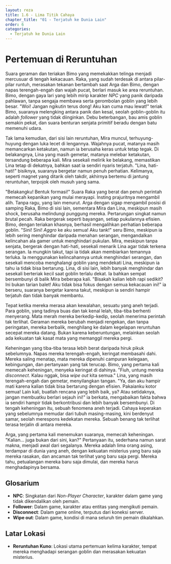 ```yaml
---
layout: reza
title: 1.6 - Lima Titik Cahaya
chapter_title: "01 - Terjatuh ke Dunia Lain"
order: 6
categories:
  - Terjatuh ke Dunia Lain
---
```

# Pertemuan di Reruntuhan

Suara geraman dan teriakan Bimo yang memekakkan telinga menjadi mercusuar di tengah kekacauan. Raka, yang sudah terdesak di antara pilar-pilar runtuh, merasakan tekanan bertambah saat Arga dan Bimo, dengan napas terengah-engah dan wajah pucat, berlari masuk ke area reruntuhan. Bimo, dengan gaya lari yang lebih mirip karakter *NPC* yang panik daripada pahlawan, tanpa sengaja membawa serta gerombolan goblin yang lebih besar. "Woi! Jangan ngikutin terus dong! Aku kan cuma mau lewat!" teriak Bimo, suaranya melengking antara panik dan kesal, seolah goblin-goblin itu adalah *follower* yang tidak diinginkan. Debu beterbangan, bau amis goblin semakin pekat, dan suara benturan senjata primitif beradu dengan batu memenuhi udara.

Tak lama kemudian, dari sisi lain reruntuhan, Mira muncul, terhuyung-huyung dengan luka lecet di lengannya. Wajahnya pucat, matanya masih memancarkan ketakutan, namun ia berusaha keras untuk tetap tegak. Di belakangnya, Lina yang masih gemetar, matanya melebar ketakutan, tersandung beberapa kali. Mira sesekali melirik ke belakang, memastikan Lina tetap di dekatnya, bahkan saat ia sendiri nyaris terjatuh. "Lina, hati-hati!" bisiknya, suaranya bergetar namun penuh perhatian. Kelimanya, seperti magnet yang ditarik oleh takdir, akhirnya bertemu di jantung reruntuhan, terpojok oleh musuh yang sama.

"Belakangku! Bentuk formasi!" Suara Raka yang berat dan penuh perintah memecah kepanikan yang mulai merayapi. Insting prajuritnya mengambil alih. Tanpa ragu, yang lain menurut. Arga dengan sigap mengambil posisi di samping Raka, Bimo di sisi lain, sementara Mira dan Lina, meskipun masih shock, berusaha melindungi punggung mereka. Pertarungan singkat namun brutal pecah. Raka bergerak seperti bayangan, setiap pukulannya efisien. Bimo, dengan teriakan khasnya, berhasil mengalihkan perhatian beberapa goblin. "Sini! Sini! *Aggro* ke aku semua! Aku tank!" seru Bimo, meskipun ia lebih sering menghindar daripada menahan serangan, mengandalkan kelincahan ala gamer untuk menghindari pukulan. Mira, meskipun tanpa senjata, bergerak dengan hati-hati, sesekali menarik Lina agar tidak terkena serangan. Ia mungkin takut, tapi ia tidak akan membiarkan temannya terluka. Ia menggunakan kelincahannya untuk menghindari serangan, dan sesekali mencoba menghalangi goblin yang mendekati Lina, meskipun ia tahu ia tidak bisa bertarung. Lina, di sisi lain, lebih banyak menghindar dan sesekali berteriak kecil saat goblin terlalu dekat. Ia bahkan sempat bersembunyi di balik Mira beberapa kali. "Bisakah kalian lebih rapi sedikit? Ini bukan tarian balet! Aku tidak bisa fokus dengan semua kekacauan ini!" ia berseru, suaranya bergetar karena takut, meskipun ia sendiri hampir terjatuh dan tidak banyak membantu.

Tepat ketika mereka merasa akan kewalahan, sesuatu yang aneh terjadi. Para goblin, yang tadinya buas dan tak kenal lelah, tiba-tiba berhenti menyerang. Mata merah mereka berkedip-kedip, seolah menerima perintah tak terlihat. Geraman mereka berubah menjadi rengekan, dan tanpa peringatan, mereka berbalik, menghilang ke dalam kegelapan reruntuhan secepat mereka datang. Bukan karena keberuntungan, melainkan seolah ada kekuatan tak kasat mata yang memanggil mereka pergi.

Keheningan yang tiba-tiba terasa lebih berat daripada hiruk pikuk sebelumnya. Napas mereka terengah-engah, keringat membasahi dahi. Mereka saling menatap, mata mereka dipenuhi campuran kelegaan, kebingungan, dan pertanyaan yang tak terucap. Bimo, yang pertama kali memecah keheningan, menyeka keringat di dahinya. "Fiuh, untung mereka *disconnect*. Kalau nggak, bisa *wipe out* kita semua." Lina, yang masih terengah-engah dan gemetar, menyilangkan tangan. "Ya, dan aku hampir mati karena kalian tidak bisa bertarung dengan efisien. Pakaianku kotor semua! Lain kali, buatlah rencana yang lebih baik, ya? Atau setidaknya, jangan membuatku berlari sejauh ini!" ia berkata, mengabaikan fakta bahwa ia sendiri hampir tidak berkontribusi dan lebih banyak bersembunyi. Di tengah keheningan itu, sebuah fenomena aneh terjadi. Cahaya keperakan yang sebelumnya memudar dari tubuh masing-masing, kini berdenyut samar, seolah merespons kedekatan mereka. Sebuah benang tak terlihat terasa terjalin di antara mereka.

Arga, yang pertama kali menemukan suaranya, memecah keheningan. "Kalian... juga bukan dari sini, kan?" Pertanyaan itu, sederhana namun sarat makna, menjadi awal dari segalanya. Mereka adalah lima orang asing, terdampar di dunia yang aneh, dengan kekuatan misterius yang baru saja mereka rasakan, dan ancaman tak terlihat yang baru saja pergi. Mereka tahu, petualangan mereka baru saja dimulai, dan mereka harus menghadapinya bersama.

## Glosarium

*   **NPC**: Singkatan dari *Non-Player Character*, karakter dalam game yang tidak dikendalikan oleh pemain.
*   **Follower**: Dalam game, karakter atau entitas yang mengikuti pemain.
*   **Disconnect**: Dalam game online, terputus dari koneksi server.
*   **Wipe out**: Dalam game, kondisi di mana seluruh tim pemain dikalahkan.

## Latar Lokasi

*   **Reruntuhan Kuno**: Lokasi utama pertemuan kelima karakter, tempat mereka menghadapi serangan goblin dan merasakan kekuatan misterius.
